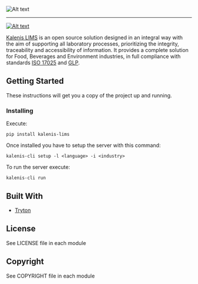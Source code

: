 ![Alt text](http://kalenislims.com/img/isologo-kalenis.png)

---

[![Alt text](https://drone.kalenislims.com/api/badges/Kalenis/kalenislims/status.svg)](https://drone.kalenislims.com/kalenis/kalenislims)

[Kalenis LIMS](http://kalenislims.com/) is an open source solution designed in an integral way with the aim of supporting all laboratory processes, prioritizing the integrity, traceability and accessibility of information. It provides a complete solution for Food, Beverages and Environment industries, in full compliance with standards [ISO 17025](http://en.wikipedia.org/wiki/ISO/IEC_17025) and [GLP](http://en.wikipedia.org/wiki/Good_laboratory_practice).

## Getting Started

These instructions will get you a copy of the project up and running.

### Installing

Execute:

    pip install kalenis-lims


Once installed you have to setup the server with this command:

```
kalenis-cli setup -l <language> -i <industry>
```

To run the server execute:

```
kalenis-cli run
```

## Built With

* [Tryton](http://www.tryton.org/)

## License

See LICENSE file in each module

## Copyright

See COPYRIGHT file in each module
